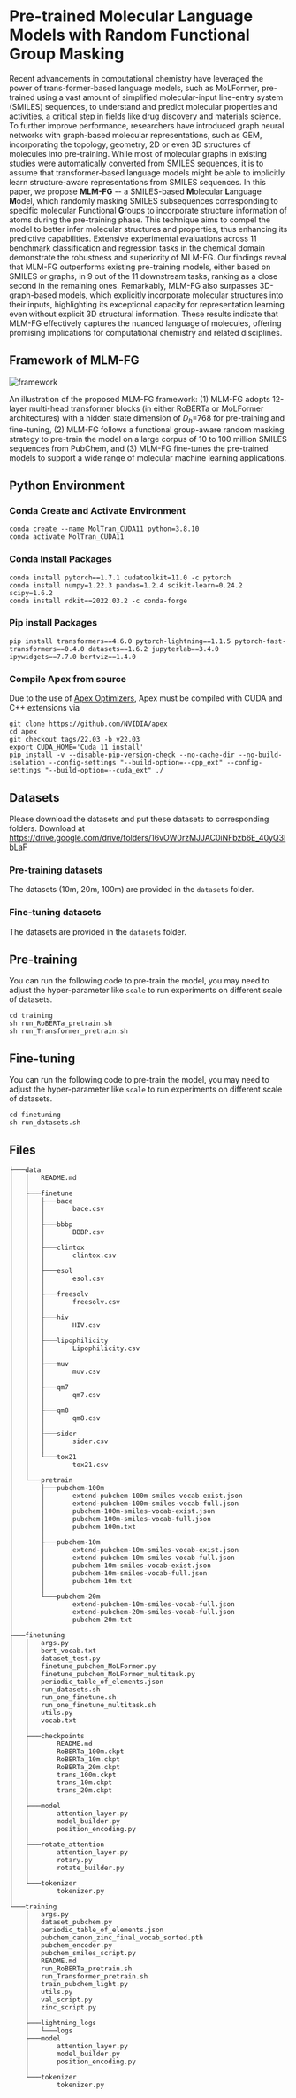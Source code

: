 # Pre-trained Molecular Language Models with Random Functional Group Masking

Recent advancements in computational chemistry have leveraged the power of trans-former-based language  models, such as MoLFormer, pre-trained using a vast amount of simplified molecular-input line-entry system (SMILES) sequences, to understand and predict molecular properties and activities, a critical step in fields like drug discovery and materials science. To further improve performance, researchers have introduced graph neural networks with graph-based molecular representations, such as GEM, incorporating the topology, geometry, 2D or even 3D structures of molecules into pre-training. While most of molecular graphs in existing studies were automatically converted from SMILES sequences, it is to assume that transformer-based language models might be able to implicitly learn structure-aware representations from SMILES sequences.
In this paper, we propose **MLM-FG** -- a SMILES-based **M**olecular **L**anguage **M**odel, which randomly masking SMILES subsequences corresponding to specific molecular **F**unctional **G**roups to incorporate structure information of atoms during the pre-training phase. This technique aims to compel the model to better infer molecular structures and properties, thus enhancing its predictive capabilities.
Extensive experimental evaluations across 11 benchmark classification and regression tasks in the chemical domain demonstrate the robustness and superiority of MLM-FG. Our findings reveal that MLM-FG outperforms existing pre-training models, either based on SMILES or graphs, in 9 out of the 11 downstream tasks, ranking as a close second in the remaining ones. Remarkably, MLM-FG also surpasses 3D-graph-based models, which explicitly incorporate molecular structures into their inputs, highlighting its exceptional capacity for representation learning even without explicit 3D structural information. These results indicate that MLM-FG effectively captures the nuanced language of molecules, offering promising implications for computational chemistry and related disciplines.

## Framework of MLM-FG
![framework](figures/framework.png)

An illustration of the proposed MLM-FG framework: (1) MLM-FG adopts 12-layer multi-head transformer blocks (in either RoBERTa or MoLFormer architectures) with a hidden state dimension of $D_h$=768 for pre-training and fine-tuning, (2) MLM-FG follows a functional group-aware random masking strategy to pre-train the model on a large corpus of 10 to 100 million SMILES sequences from PubChem, and (3) MLM-FG fine-tunes the pre-trained models to support a wide range of molecular machine learning applications.


## Python Environment

### Conda Create and Activate Environment

```
conda create --name MolTran_CUDA11 python=3.8.10
conda activate MolTran_CUDA11
```

### Conda Install Packages
```
conda install pytorch==1.7.1 cudatoolkit=11.0 -c pytorch
conda install numpy=1.22.3 pandas=1.2.4 scikit-learn=0.24.2 scipy=1.6.2
conda install rdkit==2022.03.2 -c conda-forge
```

### Pip install Packages
```
pip install transformers==4.6.0 pytorch-lightning==1.1.5 pytorch-fast-transformers==0.4.0 datasets==1.6.2 jupyterlab==3.4.0 ipywidgets==7.7.0 bertviz==1.4.0
```

### Compile Apex from source

Due to the use of [Apex Optimizers](https://nvidia.github.io/apex/optimizers.html), Apex must be compiled with CUDA and C++ extensions via


```
git clone https://github.com/NVIDIA/apex
cd apex
git checkout tags/22.03 -b v22.03
export CUDA_HOME='Cuda 11 install'
pip install -v --disable-pip-version-check --no-cache-dir --no-build-isolation --config-settings "--build-option=--cpp_ext" --config-settings "--build-option=--cuda_ext" ./
```

## Datasets

Please download the datasets and put these datasets to corresponding folders. Download at https://drive.google.com/drive/folders/16vOW0rzMJJAC0iNFbzb6E_40yQ3lbLaF

### Pre-training datasets
The datasets (10m, 20m, 100m) are provided in the ``datasets`` folder.

### Fine-tuning datasets
The datasets are provided in the ``datasets`` folder.


## Pre-training
You can run the following code to pre-train the model, you may need to adjust the hyper-parameter like ``scale`` to run experiments on different scale of datasets.
```
cd training
sh run_RoBERTa_pretrain.sh
sh run_Transformer_pretrain.sh
```

## Fine-tuning
You can run the following code to pre-train the model, you may need to adjust the hyper-parameter like ``scale`` to run experiments on different scale of datasets.
```
cd finetuning
sh run_datasets.sh
```

## Files
```
├───data
│   │   README.md
│   │
│   ├───finetune
│   │   ├───bace
│   │   │       bace.csv
│   │   │
│   │   ├───bbbp
│   │   │       BBBP.csv
│   │   │
│   │   ├───clintox
│   │   │       clintox.csv
│   │   │
│   │   ├───esol
│   │   │       esol.csv
│   │   │
│   │   ├───freesolv
│   │   │       freesolv.csv
│   │   │
│   │   ├───hiv
│   │   │       HIV.csv
│   │   │
│   │   ├───lipophilicity
│   │   │       Lipophilicity.csv
│   │   │
│   │   ├───muv
│   │   │       muv.csv
│   │   │
│   │   ├───qm7
│   │   │       qm7.csv
│   │   │
│   │   ├───qm8
│   │   │       qm8.csv
│   │   │
│   │   ├───sider
│   │   │       sider.csv
│   │   │
│   │   └───tox21
│   │           tox21.csv
│   │
│   └───pretrain
│       ├───pubchem-100m
│       │       extend-pubchem-100m-smiles-vocab-exist.json
│       │       extend-pubchem-100m-smiles-vocab-full.json
│       │       pubchem-100m-smiles-vocab-exist.json
│       │       pubchem-100m-smiles-vocab-full.json
│       │       pubchem-100m.txt
│       │
│       ├───pubchem-10m
│       │       extend-pubchem-10m-smiles-vocab-exist.json
│       │       extend-pubchem-10m-smiles-vocab-full.json
│       │       pubchem-10m-smiles-vocab-exist.json
│       │       pubchem-10m-smiles-vocab-full.json
│       │       pubchem-10m.txt
│       │
│       └───pubchem-20m
│               extend-pubchem-10m-smiles-vocab-full.json
│               extend-pubchem-20m-smiles-vocab-full.json
│               pubchem-20m.txt
│
├───finetuning
│   │   args.py
│   │   bert_vocab.txt
│   │   dataset_test.py
│   │   finetune_pubchem_MoLFormer.py
│   │   finetune_pubchem_MoLFormer_multitask.py
│   │   periodic_table_of_elements.json
│   │   run_datasets.sh
│   │   run_one_finetune.sh
│   │   run_one_finetune_multitask.sh
│   │   utils.py
│   │   vocab.txt
│   │
│   ├───checkpoints
│   │       README.md
│   │       RoBERTa_100m.ckpt
│   │       RoBERTa_10m.ckpt
│   │       RoBERTa_20m.ckpt
│   │       trans_100m.ckpt
│   │       trans_10m.ckpt
│   │       trans_20m.ckpt
│   │
│   ├───model
│   │       attention_layer.py
│   │       model_builder.py
│   │       position_encoding.py
│   │
│   ├───rotate_attention
│   │       attention_layer.py
│   │       rotary.py
│   │       rotate_builder.py
│   │
│   └───tokenizer
│           tokenizer.py
│
└───training
    │   args.py
    │   dataset_pubchem.py
    │   periodic_table_of_elements.json
    │   pubchem_canon_zinc_final_vocab_sorted.pth
    │   pubchem_encoder.py
    │   pubchem_smiles_script.py
    │   README.md
    │   run_RoBERTa_pretrain.sh
    │   run_Transformer_pretrain.sh
    │   train_pubchem_light.py
    │   utils.py
    │   val_script.py
    │   zinc_script.py
    │
    ├───lightning_logs
    │   └───logs
    ├───model
    │       attention_layer.py
    │       model_builder.py
    │       position_encoding.py
    │
    └───tokenizer
            tokenizer.py

```